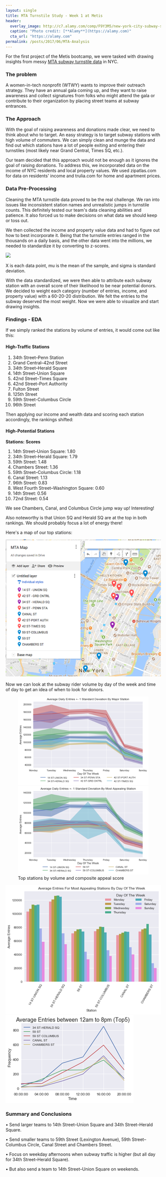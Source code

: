 ```yaml
---
layout: single
title: MTA Turnstile Study - Week 1 at Metis
header:
  overlay_image: http://c7.alamy.com/comp/F9Y3M5/new-york-city-subway-station-with-graffiti-in-the-background-and-subway-F9Y3M5.jpg
  caption: "Photo credit: [**Alamy**](https://alamy.com)"
  cta_url: "https://alamy.com"
permalink: /posts/2017/06/MTA-Analysis
---
```


For the first project of the Metis bootcamp, we were tasked with drawing insights from messy [MTA subway turnstile data](http://web.mta.info/developers/turnstile.html) in NYC.

### The problem

A women-in-tech nonprofit (WTWY) wants to improve their outreach strategy. They have an annual gala coming up, and they want to raise awareness and collect signatures from folks who might attend the gala or contribute to their organization by placing street teams at subway entrances.

### The Approach

With the goal of raising awareness and donations made clear, we need to think about who to target. An easy strategy is to target subway stations with high volume of commuters. We can simply clean and munge the data and find out which stations have a lot of people exiting and entering their turnstiles (most likely near Grand Central, Times SQ, etc.).

Our team decided that this approach would not be enough as it ignores the goal of raising donations. To address this, we incorporated data on the income of NYC residents and local property values. We used zipatlas.com for data on residents' income and trulia.com for home and apartment prices.

### Data Pre-Processing

Cleaning the MTA turnstile data proved to be the real challenge. We ran into issues like inconsistent station names and unrealistic jumps in turnstile counts. This definitely tested our team's data cleaning abilities and patience. It also forced us to make decisions on what data we should keep or toss out.

We then collected the income and property value data and had to figure out how to best incorporate it. Being that the turnstile entries ranged in the thousands on a daily basis, and the other data went into the millions, we needed to standardize it by converting to z-scores.

![](http://sites.nicholas.duke.edu/statsreview/files/2013/06/z.jpg)

X is each data point, mu is the mean of the sample, and sigma is standard deviation.

With the data standardized, we were then able to attribute each subway station with an overall score of their likelihood to be near potential donors. We decided to weight each category (number of entries, income, and property value) with a 60-20-20 distribution. We felt the entries to the subway deserved the most weight. Now we were able to visualize and start drawing insights.

### Findings - EDA

If we simply ranked the stations by volume of entries, it would come out like this:

#### High-Traffic Stations

1. 34th Street–Penn Station
2. Grand Central–42nd Street
3. 34th Street–Herald Square
4. 14th Street–Union Square
5. 42nd Street–Times Square
6. 42nd Street–Port Authority
7. Fulton Street
8. 125th Street
9. 59th Street-Columbus Circle
10. 96th Street

Then applying our income and wealth data and scoring each station accordingly, the rankings shifted:

#### High-Potential Stations

**Stations:**                                        **Scores**
1. 14th Street–Union Square:                         1.80
2. 34th Street–Herald Square:                        1.79
3. 59th Street:                                      1.48
4. Chambers Street:                                  1.36
5. 59th Street–Columbus Circle:                      1.18
6. Canal Street:                                     1.13
7. 96th Street:                                      0.83
8. West Fourth Street–Washington Square:             0.60
9. 14th Street:                                      0.56
10. 72nd Street:                                     0.54

We see Chambers, Canal, and Columbus Circle jump way up! Interesting!

Also noteworthy is that Union SQ and Herald SQ are at the top in both rankings. We should probably focus a lot of energy there!

Here's a map of our top stations:

<div class="12u$"><span class="image fit"><img src="/images/MTA/station_map.png" alt="" /></span></div>

Now we can look at the subway rider volume by day of the week and time of day to get an idea of when to look for donors.

<figure class="half">
    <a href="/assets/images/MTA/Line Chart - Most Volume.png"><img src="/assets/images/MTA/Line Chart - Most Volume.png"></a>
    <a href="/assets/images/MTA/Line Chart - Most Appealing.png"><img src="/assets/images/MTA/Line Chart - Most Appealing.png"></a>
    <figcaption>Top stations by volume and composite appeal score</figcaption>
</figure>

<div class="12u$"><span class="image fit"><img src="/images/MTA/Bar Chart - Most Appealing.png" alt="" /></span></div>

<div class="12u$"><span class="image fit"><img src="/images/MTA/times.png" alt="" /></span></div>


### Summary and Conclusions

• Send larger teams to 14th Street–Union Square and 34th Street–Herald Square.

• Send smaller teams to 59th Street (Lexington Avenue), 59th Street–Columbus Circle, Canal Street and Chambers Street.

• Focus on weekday afternoons when subway traffic is higher (but all day for 34th Street–Herald Square).

• But also send a team to 14th Street–Union Square on weekends.
